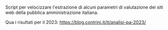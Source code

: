 Script per velocizzare l'estrazione di alcuni parametri di valutazione dei siti web della pubblica amministrazione italiana.

Qua i risultati per il 2023: https://blog.contrini.it/it/analisi-pa-2023/
